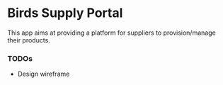# Birds Supply Portal

This app aims at providing a platform for suppliers to provision/manage their products.

### TODOs
* Design wireframe
